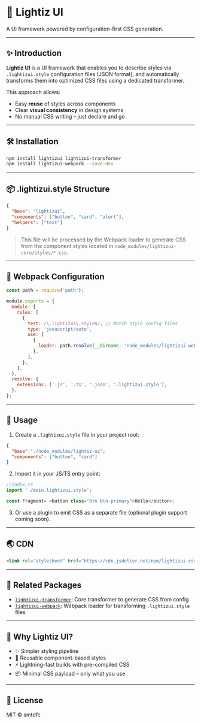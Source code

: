 # 🌟 Lightiz UI

 A UI framework powered by configuration-first CSS generation.

---

## ✨ Introduction

**Lightiz UI** is a UI framework that enables you to describe styles via `.lightizui.style` configuration files (JSON format), and automatically transforms them into optimized CSS files using a dedicated transformer.

This approach allows:

* Easy **reuse** of styles across components
* Clear **visual consistency** in design systems
* No manual CSS writing – just declare and go

---

## 🛠 Installation

```bash
npm install lightizui lightizui-transformer
npm install lightizui-webpack --save-dev
```

---

## 📦 .lightizui.style Structure

```json
{
  "base": "lightizui",
  "components": ["button", "card", "alert"],
  "helpers": ["text"]
}
```

> This file will be processed by the Webpack loader to generate CSS from the component styles located in `node_modules/lightizui-core/styles/*.css`.

---

## 🔧 Webpack Configuration

```javascript
const path = require('path');

module.exports = {
  module: {
    rules: [
      {
        test: /\.lightizui\.style$/, // Match style config files
        type: 'javascript/auto',
        use: [
          {
            loader: path.resolve(__dirname, 'node_modules/lightizui-webpack/dist/index.js'),
          },
        ],
      },
    ],
  },
  resolve: {
    extensions: ['.js', '.ts', '.json', '.lightizui.style'],
  },
};
```

---

## 🚀 Usage

1. Create a `.lightizui.style` file in your project root:

```json
{
  "base":"./node_modules/lightiz-ui",
  "components": ["button", "card"]
}
```

2. Import it in your JS/TS entry point:

```typescript
//index.ts
import './main.lightizui.style';

const Fragment= <button class="btn btn-primary">Hello</button>;
```

3. Or use a plugin to emit CSS as a separate file (optional plugin support coming soon).

---

## 🌏 CDN

```html
<link rel="stylesheet" href="https://cdn.jsdelivr.net/npm/lightizui-css/dist/index.css" type="text/css" media="all" />
```

---

## 📁 Related Packages

* [`lightizui-transformer`](https://npmjs.com/package/lightizui-transformer): Core transformer to generate CSS from config
* [`lightizui-webpack`](https://npmjs.com/package/lightizui-webpack): Webpack loader for transforming `.lightizui.style` files

---

## 🧠 Why Lightiz UI?

* ✨ Simpler styling pipeline
* 🔁 Reusable component-based styles
* ⚡ Lightning-fast builds with pre-compiled CSS
* 📦 Minimal CSS payload – only what you use

---

## 📜 License

MIT © smtdfc

